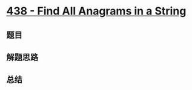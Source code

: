 # [438 - Find All Anagrams in a String](https://leetcode.com/problems/find-all-anagrams-in-a-string/)

## 题目


## 解题思路


## 总结


